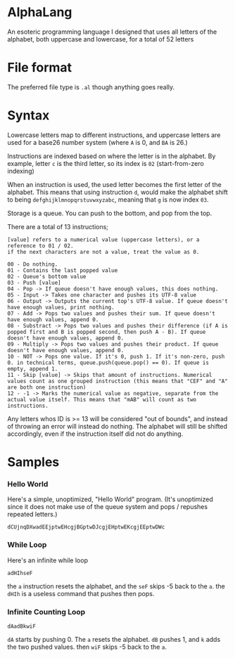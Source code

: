 # AlphaLang
An esoteric programming language I designed that uses all letters of the alphabet, both uppercase and lowercase, for a total of 52 letters 
# File format
The preferred file type is `.al` though anything goes really.
# Syntax
Lowercase letters map to different instructions, and uppercase letters are used for a base26 number system (where `A` is 0, and `BA` is 26.)

Instructions are indexed based on where the letter is in the alphabet. By example, letter `c` is the third letter, so its index is `02` (start-from-zero indexing)

When an instruction is used, the used letter becomes the first letter of the alphabet. This means that using instruction `d`, would make the alphabet shift to being `defghijklmnopqrstuvwxyzabc`, meaning that `g` is now index `03`.

Storage is a queue. You can push to the bottom, and pop from the top. 

There are a total of 13 instructions;
```
[value] refers to a numerical value (uppercase letters), or a reference to 01 / 02.
if the next characters are not a value, treat the value as 0.

00 - Do nothing.
01 - Contains the last popped value
02 - Queue's bottom value
03 - Push [value]
04 - Pop -> If queue doesn't have enough values, this does nothing.
05 - Input -> Takes one character and pushes its UTF-8 value
06 - Output -> Outputs the current top's UTF-8 value. If queue doesn't have enough values, print nothing.
07 - Add -> Pops two values and pushes their sum. If queue doesn't have enough values, append 0.
08 - Substract -> Pops two values and pushes their difference (if A is popped first and B is popped second, then push A - B). If queue doesn't have enough values, append 0.
09 - Multiply -> Pops two values and pushes their product. If queue doesn't have enough values, append 0.
10 - NOT -> Pops one value. If it's 0, push 1. If it's non-zero, push 0. in technical terms, queue.push(queue.pop() == 0). If queue is empty, append 1.
11 - Skip [value] -> Skips that amount of instructions. Numerical values count as one grouped instruction (this means that "CEF" and "A" are both one instruction)
12 - -1 -> Marks the numerical value as negative, separate from the actual value itself. This means that "mAB" will count as two instructions.
```
Any letters whos ID is >= 13 will be considered "out of bounds", and instead of throwing an error will instead do nothing. The alphabet will still be shifted accordingly, even if the instruction itself did not do anything.

# Samples
### Hello World
Here's a simple, unoptimized, "Hello World" program. (It's unoptimized since it does not make use of the queue system and pops / repushes repeated letters.)
```
dCUjnqDXwadEEjptwEHcgjBGptwDJcgjEHptwEKcgjEEptwDWc
```
### While Loop
Here's an infinite while loop
```
adHIhseF
```
the `a` instruction resets the alphabet, and the `seF` skips -5 back to the `a`. the `dHIh` is a useless command that pushes then pops.
### Infinite Counting Loop
```
dAadBkwiF
```
`dA` starts by pushing 0. The `a` resets the alphabet. `dB` pushes 1, and `k` adds the two pushed values. then `wiF` skips -5 back to the `a`.

